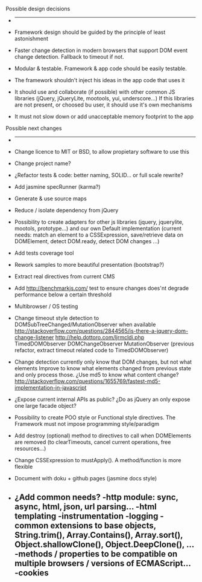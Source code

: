 Possible design decisions
* -------------------------

* Framework design should be guided by the principle of least astonishment
* Faster change detection in modern browsers that support DOM event change detection.
Fallback to timeout if not.
* Modular & testable. Framework & app code should be easily testable.
* The framework shouldn't inject his ideas in the app code that uses it
* It should use and collaborate (if possible) with other common JS libraries (jQuery,
 jQueryLite, mootools, yui, underscore...) If this libraries are not present,
 or choosed bu user, it should use it's own mechanisms
* It must not slow down or add unacceptable memory footprint to the app


Possible next changes
* -------------------------

* Change licence to MIT or BSD, to allow propietary software to use this
* Change project name?
* ¿Refactor tests & code: better naming, SOLID... or full scale rewrite?
* Add jasmine specRunner (karma?)
* Generate & use source maps
* Reduce / isolate dependency from jQuery
* Possibility to create adapters for other js libraries
(jquery, jquerylite, mootols, prototype...) and our own Default implementation
(current needs: match an element to a CSSExpression, save/retrieve data on DOMElement,
detect DOM.ready, detect DOM changes ...)

* Add tests coverage tool
* Rework samples to more beautiful presentation (bootstrap?)
* Extract real directives from current CMS

* Add http://benchmarkjs.com/ test to ensure changes does'nt degrade performance
below a certain threshold

* Multibrowser / OS testing

* Change timeout style detection to DOMSubTreeChanged/MutationObserver when available
    http://stackoverflow.com/questions/2844565/is-there-a-jquery-dom-change-listener
    http://help.dottoro.com/ljrmcldi.php
    TimedDOMObserver
    DOMChangeObserver
    MutationObserver
    (previous refactor, extract timeout related code to TimedDOMObserver)

* Change detection currently only know that DOM changes, but not what elements
Improve to know what elements changed from previous state and only process those.
    ¿Use md5 to know what content change?
    http://stackoverflow.com/questions/1655769/fastest-md5-implementation-in-javascript

* ¿Expose current internal APIs as public?
¿Do as jQuery an only expose one large facade object?

* Possibility to create POO style or Functional style directives.
The Framework must not impose programming style/paradigm

* Add destroy (optional) method to directives to call when DOMElements are removed
    (to clearTimeouts, cancel current operations, free resources...)

* Change CSSExpression to mustApply(). A method/function is more flexible

* Document with doku + github pages (jasmine docs style)

* ¿Add common needs?
    -http module: sync, async, html, json, url parsing...
    -html templating
    -instrumentation
    -logging
    -common extensions to base objects, String.trim(), Array.Contains(),
    Array.sort(), Object.shallowClone(), Object.DeepClone(), ...
    -methods / properties to be compatible on multiple browsers / versions
    of ECMAScript...
    -cookies
    -
